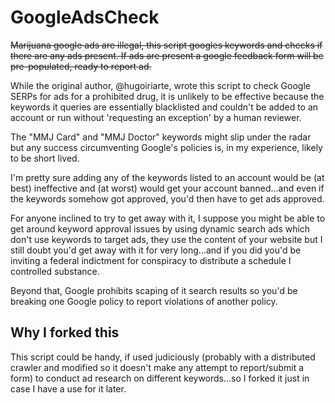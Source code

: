 # GoogleAdsCheck
~~Marijuana google ads are illegal, this script googles keywords and checks if there are any ads present. If ads are present a google feedback form will be pre-populated, ready to report ad.~~

While the original author, @hugoiriarte, wrote this script to check Google SERPs for ads for a prohibited drug, it is unlikely to be effective because the keywords it queries are essentially blacklisted and couldn't be added to an account or run without 'requesting an exception' by a human reviewer.

The "MMJ Card" and "MMJ Doctor" keywords might slip under the radar but any success circumventing Google's policies is, in my experience, likely to be short lived. 

I'm pretty sure adding any of the keywords listed to an account would be (at best) ineffective and (at worst) would get your account banned...and even if the keywords somehow got approved, you'd then have to get ads approved.

For anyone inclined to try to get away with it, I suppose you might be able to get around keyword approval issues by using dynamic search ads which don't use keywords to target ads, they use the content of your website but I still doubt you'd get away with it for very long...and if you did you'd be inviting a federal indictment for conspiracy to distribute a schedule I controlled substance.

Beyond that, Google prohibits scaping of it search results so you'd be breaking one Google policy to report violations of another policy.

## Why I forked this
This script could be handy, if used judiciously (probably with a distributed crawler and modified so it doesn't make any attempt to report/submit a form) to conduct ad research on different keywords...so I forked it just in case I have a use for it later.

